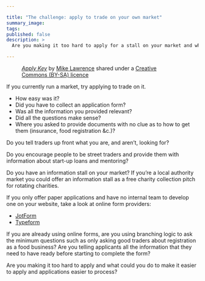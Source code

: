 ```yaml
---

title: "The challenge: apply to trade on your own market"
summary_image:
tags:
published: false
description: >
  Are you making it too hard to apply for a stall on your market and what could you do to make it easier for people to apply and applications easier to process?

---
```

<figure>
<object type="image/jpeg" data="apply-key.png"></object>
<figcaption><a title="Apply Key" href="https://flickr.com/photos/157270154@N05/26706270559"><cite>Apply Key</cite></a> by <a href="https://flickr.com/people/157270154@N05">Mike Lawrence</a> shared under a <a href="https://creativecommons.org/licenses/by-sa/2.0/">Creative Commons (BY-SA) licence</a></figcaption>
</figure>


If you currently run a market, try applying to trade on it.
- How easy was it?
- Did you have to collect an application form?
- Was all the information you provided relevant?
- Did all the questions make sense?
- Where you asked to provide documents with no clue as to how to get them (insurance, food registration &c.)?

Do you tell traders up front what you are, and aren’t, looking for?

Do you encourage people to be street traders and provide them with information about start-up loans and mentoring?

Do you have an information stall on your market? If you’re a local authority market you could offer an information stall as a free charity collection pitch for rotating charities.

If you only offer paper applications and have no internal team to develop one on your website, take a look at online form providers:
- [JotForm](https://jotform.com)
- [Typeform](https://www.typeform.com)

If you are already using online forms, are you using branching logic to ask the minimum questions such as only asking good traders about registration as a food business? Are you telling applicants all the information that they need to have ready before starting to complete the form?

Are you making it too hard to apply and what could you do to make it easier to apply and applications easier to process?
